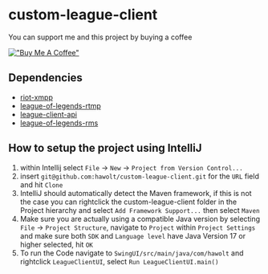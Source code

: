 # custom-league-client

You can support me and this project by buying a coffee

[!["Buy Me A Coffee"](https://www.buymeacoffee.com/assets/img/custom_images/orange_img.png)](https://www.buymeacoffee.com/hawolt)

## Dependencies

- [riot-xmpp](https://github.com/hawolt/riot-xmpp)
- [league-of-legends-rtmp](https://github.com/hawolt/league-of-legends-rtmp)
- [league-client-api](https://github.com/hawolt/league-client-api)
- [league-of-legends-rms](https://github.com/hawolt/league-of-legends-rms)

## How to setup the project using IntelliJ

1. within Intellij select `File` -> `New` -> `Project from Version Control...`
2. insert `git@github.com:hawolt/custom-league-client.git` for the `URL` field and hit `Clone`
3. IntelliJ should automatically detect the Maven framework, if this is not the case you can rightclick the custom-league-client folder in the Project hierarchy and select `Add Framework Support...` then select `Maven`
4. Make sure you are actually using a compatible Java version by selecting `File` -> `Project Structure`, navigate to `Project` within `Project Settings` and make sure both `SDK` and `Language level` have Java Version 17 or higher selected, hit `OK`
5. To run the Code navigate to `SwingUI/src/main/java/com/hawolt` and rightclick `LeagueClientUI`, select `Run LeagueClientUI.main()`
